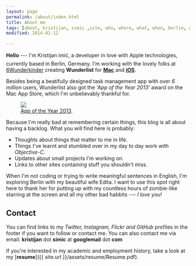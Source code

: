```yaml
---
layout: page
permalink: /about/index.html
title: About me
tags: [about, kristijan, simic ,site, who, where, what, when, berlin, germany, objective-c, apple, osx, ios]
modified: 2014-01-12

---
```


**Hello** --- I'm Kristijan &#138;imi&#263;, a developer in love with Apple technologies, currently based in Berlin, Germany. I'm working with the lovely folks at [6Wunderkinder](http://www.6wunderkinder.com) creating **Wunderlist** for [**Mac**](https://itunes.apple.com/us/app/wunderlist-to-do-task-list/id410628904?mt=12) and [**iOS**](https://itunes.apple.com/us/app/wunderlist-to-do-task-list/id406644151?mt=8). 

Besides being a beatifully designed task management app with over *6 million* users, Wunderlist also got the *'App of the Year 2013'* award on the Mac App Store, which I'm unbelievably thankful for. 

<figure>
	<a href="https://www.wunderlist.com/blog/thanks-for-making-wunderlist-app-of-the-year-2013"><img src="https://pbs.twimg.com/media/Bbq7uxeIMAAIG4e.png:large"></a>
	<figcaption><a href="https://www.wunderlist.com/blog/thanks-for-making-wunderlist-app-of-the-year-2013" title="Wunderlist: App of the Year 2013 - Mac App Store">App of the Year 2013</a>.</figcaption>
</figure>

Because I'm really bad at remembering certain things, this blog is all about having a backlog. What you will find here is probably:

* Thoughts about things that matter to me in life.
* Things I've learnt and stumbled over in my day to day work with *Objective-C*.
* Updates about small projects I'm working on.
* Links to other sites containing stuff you shouldn't miss.

When I'm not coding or trying to write meaningful sentences in English, I'm exploring Berlin with my beautiful wife Edita. I want to use this spot right here to thank her for putting up with my countless hours of zombie-like starring at the screen and all my other bad habbits --- *I love you!*

## Contact

You can find links to my *Twitter, Instagram, Flickr and GitHub* profiles in the footer if you want to follow or contact me. You can also contact me via email: **kristijan** dot **simic** at **googlemail** dot **com**

If you're interested in my academic and employment history, take a look at my [**resume**]({{ site.url }}/assets/resume/Resume.pdf).